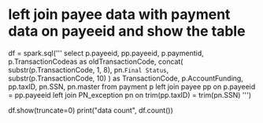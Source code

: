 # left join payee data with payment data on payeeid and show the table
df = spark.sql('''
    select 
        p.payeeid, 
        pp.payeeid, 
        p.paymentid, 
        p.TransactionCodeas as oldTransactionCode,
        concat(
            substr(p.TransactionCode, 1, 8), 
            pn.`Final Status`, 
            substr(p.TransactionCode, 10)
        ) as TransactionCode, 
        p.AccountFunding, 
        pp.taxID, 
        pn.SSN, 
        pn.master
    from payment p 
    left join payee pp on p.payeeid = pp.payeeid 
    left join PN_exception pn on trim(pp.taxID) = trim(pn.SSN)
''')

df.show(truncate=0)
print("data count", df.count())
